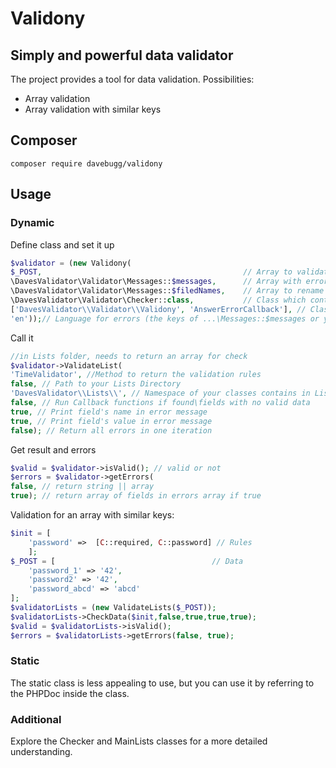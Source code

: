 # Validony
## Simply and powerful data validator
The project provides a tool for data validation.
Possibilities:
- Array validation
- Array validation with similar keys
## Composer
`composer require davebugg/validony`
## Usage
### Dynamic
Define class and set it up

```php
$validator = (new Validony(
$_POST,                                             // Array to validate 
\DavesValidator\Validator\Messages::$messages,      // Array with error messages
\DavesValidator\Validator\Messages::$filedNames,    // Array to rename fields in answer
\DavesValidator\Validator\Checker::class,           // Class which contains validation methods
['DavesValidator\\Validator\\Validony', 'AnswerErrorCallback'], // Class and static method to send validation error
'en'));// Language for errors (the keys of ...\Messages::$messages or your Class for messages)
```
Call it
```php
//in Lists folder, needs to return an array for check
$validator->ValidateList(
'TimeValidator', //Method to return the validation rules 
false, // Path to your Lists Directory
'DavesValidator\\Lists\\', // Namespace of your classes contains in Lists Folder 
false, // Run Callback functions if found\fields with no valid data
true, // Print field's name in error message
true, // Print field's value in error message
false); // Return all errors in one iteration
```
Get result and errors
```php
$valid = $validator->isValid(); // valid or not
$errors = $validator->getErrors(
false, // return string || array
true); // return array of fields in errors array if true
```
Validation for an array with similar keys:
```php
$init = [ 
    'password' =>  [C::required, C::password] // Rules
    ];
$_POST = [                                   // Data
    'password_1' => '42',
    'password2' => '42',
    'password_abcd' => 'abcd'
];
$validatorLists = (new ValidateLists($_POST));
$validatorLists->CheckData($init,false,true,true,true);
$valid = $validatorLists->isValid();
$errors = $validatorLists->getErrors(false, true);
```
### Static
The static class is less appealing to use, but you can use it by referring to the PHPDoc inside the class.
### Additional
Explore the Checker and MainLists classes for a more detailed understanding.
